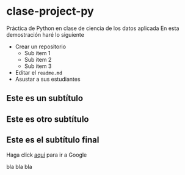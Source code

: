 # clase-project-py
Práctica de Python en clase de ciencia de los datos aplicada
En esta demostración haré lo siguiente

* Crear un repositorio
   - Sub item 1
   - Sub item 2
   - Sub item 3
* Editar el `readme.md`
* Asustar a sus estudiantes

## Este es un subtítulo

## Este es otro subtítulo

## Este es el subtítulo final

Haga click [aquí](www.google.com) para ir a Google


bla bla bla
